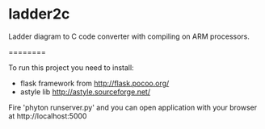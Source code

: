 ladder2c
========

Ladder diagram to C code converter with compiling on ARM processors. 

========

To run this project you need to install:
- flask framework from http://flask.pocoo.org/
- astyle lib http://astyle.sourceforge.net/

Fire 'phyton runserver.py' and you can open application with your browser at http://localhost:5000

